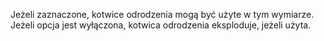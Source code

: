Jeżeli zaznaczone, kotwice odrodzenia mogą być użyte w tym wymiarze.
Jeżeli opcja jest wyłączona, kotwica odrodzenia eksploduje, jeżeli użyta.